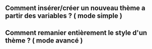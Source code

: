 ## Comment insérer/créer un nouveau thème a partir des variables ? ( mode simple )

## Comment remanier entièrement le style d'un thème ? ( mode avancé )